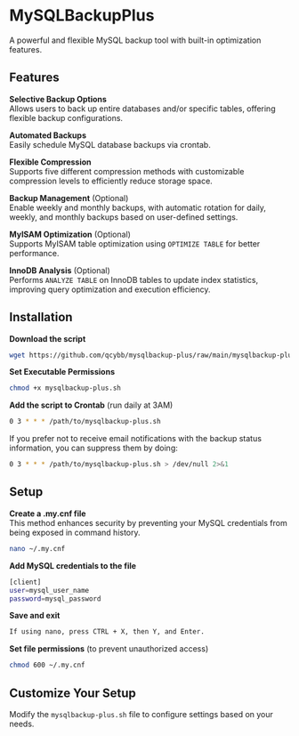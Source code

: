 # MySQLBackupPlus
A powerful and flexible MySQL backup tool with built-in optimization features.

## Features

**Selective Backup Options**  
Allows users to back up entire databases and/or specific tables, offering flexible backup configurations.

**Automated Backups**  
Easily schedule MySQL database backups via crontab.

**Flexible Compression**  
Supports five different compression methods with customizable compression levels to efficiently reduce storage space.

**Backup Management** (Optional)  
Enable weekly and monthly backups, with automatic rotation for daily, weekly, and monthly backups based on user-defined settings.

**MyISAM Optimization** (Optional)  
Supports MyISAM table optimization using `OPTIMIZE TABLE` for better performance.

**InnoDB Analysis** (Optional)  
Performs `ANALYZE TABLE` on InnoDB tables to update index statistics, improving query optimization and execution efficiency.

## Installation

**Download the script**
```sh
wget https://github.com/qcybb/mysqlbackup-plus/raw/main/mysqlbackup-plus.sh
```

**Set Executable Permissions**
```sh
chmod +x mysqlbackup-plus.sh
```

**Add the script to Crontab** (run daily at 3AM)
```sh
0 3 * * * /path/to/mysqlbackup-plus.sh
```
If you prefer not to receive email notifications with the backup status information, you can suppress them by doing:
```sh
0 3 * * * /path/to/mysqlbackup-plus.sh > /dev/null 2>&1
```

## Setup
**Create a .my.cnf file**  
This method enhances security by preventing your MySQL credentials from being exposed in command history.
```sh
nano ~/.my.cnf
```
**Add MySQL credentials to the file**
```sh
[client]
user=mysql_user_name
password=mysql_password
```
**Save and exit**  
```sh
If using nano, press CTRL + X, then Y, and Enter.
```

**Set file permissions** (to prevent unauthorized access)
```sh
chmod 600 ~/.my.cnf
```

## Customize Your Setup
Modify the `mysqlbackup-plus.sh` file to configure settings based on your needs.

